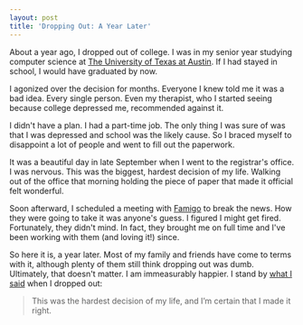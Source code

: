 ```yaml
---
layout: post
title: 'Dropping Out: A Year Later'
---
```


About a year ago, I dropped out of college. I was in my senior year
studying computer science at [The University of Texas at Austin][1].
If I had stayed in school, I would have graduated by now.

I agonized over the decision for months. Everyone I knew told me
it was a bad idea. Every single person. Even my therapist, who I
started seeing because college depressed me, recommended against
it.

I didn't have a plan. I had a part-time job. The only thing I was
sure of was that I was depressed and school was the likely cause.
So I braced myself to disappoint a lot of people and went to fill
out the paperwork.

It was a beautiful day in late September when I went to the registrar's
office. I was nervous. This was the biggest, hardest decision of
my life. Walking out of the office that morning holding the piece
of paper that made it official felt wonderful.

Soon afterward, I scheduled a meeting with [Famigo][2] to break the
news. How they were going to take it was anyone's guess. I figured
I might get fired. Fortunately, they didn't mind. In fact, they
brought me on full time and I've been working with them (and loving
it!) since.

So here it is, a year later. Most of my family and friends have
come to terms with it, although plenty of them still think dropping
out was dumb. Ultimately, that doesn't matter. I am immeasurably
happier. I stand by [what I said][3] when I dropped out:

> This was the hardest decision of my life, and I’m certain that I
> made it right.

[1]: http://www.utexas.edu/
[2]: http://www.famigo.com/
[3]: http://gompr.tumblr.com/tagged/dropout
